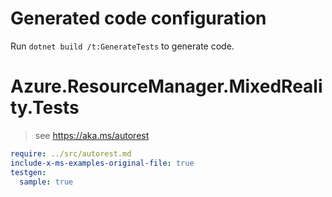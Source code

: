 # Generated code configuration

Run `dotnet build /t:GenerateTests` to generate code.

# Azure.ResourceManager.MixedReality.Tests

> see https://aka.ms/autorest
``` yaml
require: ../src/autorest.md
include-x-ms-examples-original-file: true
testgen:
  sample: true
```
